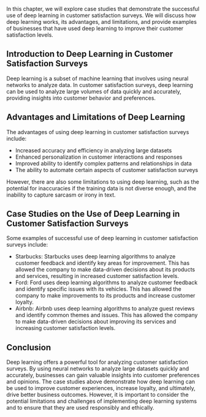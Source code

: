 
In this chapter, we will explore case studies that demonstrate the successful use of deep learning in customer satisfaction surveys. We will discuss how deep learning works, its advantages, and limitations, and provide examples of businesses that have used deep learning to improve their customer satisfaction levels.

Introduction to Deep Learning in Customer Satisfaction Surveys
--------------------------------------------------------------

Deep learning is a subset of machine learning that involves using neural networks to analyze data. In customer satisfaction surveys, deep learning can be used to analyze large volumes of data quickly and accurately, providing insights into customer behavior and preferences.

Advantages and Limitations of Deep Learning
-------------------------------------------

The advantages of using deep learning in customer satisfaction surveys include:

* Increased accuracy and efficiency in analyzing large datasets
* Enhanced personalization in customer interactions and responses
* Improved ability to identify complex patterns and relationships in data
* The ability to automate certain aspects of customer satisfaction surveys

However, there are also some limitations to using deep learning, such as the potential for inaccuracies if the training data is not diverse enough, and the inability to capture sarcasm or irony in text.

Case Studies on the Use of Deep Learning in Customer Satisfaction Surveys
-------------------------------------------------------------------------

Some examples of successful use of deep learning in customer satisfaction surveys include:

* Starbucks: Starbucks uses deep learning algorithms to analyze customer feedback and identify key areas for improvement. This has allowed the company to make data-driven decisions about its products and services, resulting in increased customer satisfaction levels.
* Ford: Ford uses deep learning algorithms to analyze customer feedback and identify specific issues with its vehicles. This has allowed the company to make improvements to its products and increase customer loyalty.
* Airbnb: Airbnb uses deep learning algorithms to analyze guest reviews and identify common themes and issues. This has allowed the company to make data-driven decisions about improving its services and increasing customer satisfaction levels.

Conclusion
----------

Deep learning offers a powerful tool for analyzing customer satisfaction surveys. By using neural networks to analyze large datasets quickly and accurately, businesses can gain valuable insights into customer preferences and opinions. The case studies above demonstrate how deep learning can be used to improve customer experiences, increase loyalty, and ultimately, drive better business outcomes. However, it is important to consider the potential limitations and challenges of implementing deep learning systems and to ensure that they are used responsibly and ethically.
